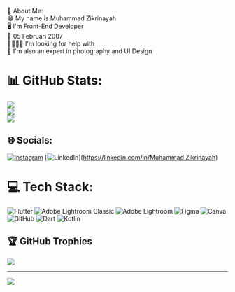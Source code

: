 💫 About Me: <br>
😁 My name is Muhammad Zikrinayah<br>🖥 I'm Front-End Developer<br>🎂 05 Februari 2007<br>🫱🏻‍🫲🏻 I'm looking for help with<br>📸 I'm also an expert in photography and UI Design

# 📊 GitHub Stats:
![](https://github-readme-stats.vercel.app/api?username=Zikri9106&theme=one_dark_pro&hide_border=false&include_all_commits=true&count_private=false)<br/>
![](https://github-readme-streak-stats.herokuapp.com/?user=Zikri9106&theme=one_dark_pro&hide_border=false)<br/>
![](https://github-readme-stats.vercel.app/api/top-langs/?username=Zikri9106&theme=one_dark_pro&hide_border=false&include_all_commits=true&count_private=false&layout=compact)

## 🌐 Socials:
[![Instagram](https://img.shields.io/badge/Instagram-%23E4405F.svg?logo=Instagram&logoColor=white)](https://instagram.com/z1ykx_) [![LinkedIn](https://img.shields.io/badge/LinkedIn-%230077B5.svg?logo=linkedin&logoColor=white)]([https://linkedin.com/in/Muhammad Zikrinayah](https://www.linkedin.com/in/muhammad-zikrinayah-746106324/)) 

# 💻 Tech Stack:
![Flutter](https://img.shields.io/badge/Flutter-%2302569B.svg?style=for-the-badge&logo=Flutter&logoColor=white) ![Adobe Lightroom Classic](https://img.shields.io/badge/Adobe%20Lightroom%20Classic-31A8FF.svg?style=for-the-badge&logo=Adobe%20Lightroom%20Classic&logoColor=white) ![Adobe Lightroom](https://img.shields.io/badge/Adobe%20Lightroom-31A8FF.svg?style=for-the-badge&logo=Adobe%20Lightroom&logoColor=white) ![Figma](https://img.shields.io/badge/figma-%23F24E1E.svg?style=for-the-badge&logo=figma&logoColor=white) ![Canva](https://img.shields.io/badge/Canva-%2300C4CC.svg?style=for-the-badge&logo=Canva&logoColor=white) ![GitHub](https://img.shields.io/badge/github-%23121011.svg?style=for-the-badge&logo=github&logoColor=white) ![Dart](https://img.shields.io/badge/dart-%230175C2.svg?style=for-the-badge&logo=dart&logoColor=white) ![Kotlin](https://img.shields.io/badge/kotlin-%230175C2.svg?style=for-the-badge&logo=kotlin&logoColor=white)

## 🏆 GitHub Trophies
![](https://github-profile-trophy.vercel.app/?username=Zikri9106&theme=one_dark_pro&no-frame=false&no-bg=false&margin-w=4)

---
[![](https://visitcount.itsvg.in/api?id=Zikri9106&icon=5&color=13)](https://visitcount.itsvg.in)
